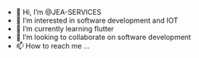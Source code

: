 - 👋 Hi, I’m @JEA-SERVICES
- 👀 I’m interested in software development and IOT
- 🌱 I’m currently learning flutter
- 💞️ I’m looking to collaborate on software development
- 📫 How to reach me ...

<!---
JEA-SERVICES/JEA-SERVICES is a ✨ special ✨ repository because its `README.md` (this file) appears on your GitHub profile.
You can click the Preview link to take a look at your changes.
--->
